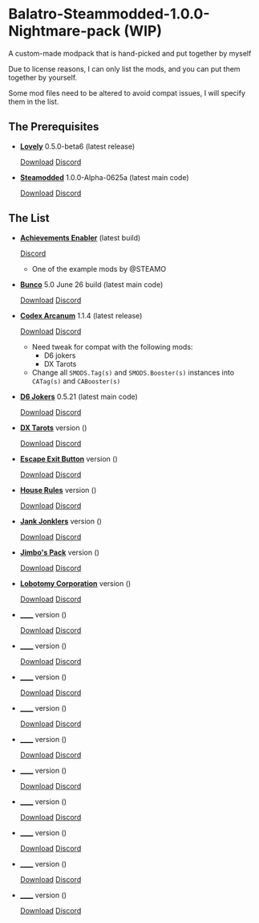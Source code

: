 # Balatro-Steammodded-1.0.0-Nightmare-pack (WIP)
A custom-made modpack that is hand-picked and put together by myself

Due to license reasons, I can only list the mods, and you can put them together by yourself.

Some mod files need to be altered to avoid compat issues, I will specify them in the list.

## The Prerequisites

- [__Lovely__](https://github.com/ethangreen-dev/lovely-injector) 0.5.0-beta6 (latest release)

  [Download](https://github.com/ethangreen-dev/lovely-injector/releases/tag/v0.5.0-beta6) [Discord](https://discord.com/channels/1116389027176787968/1214591552903716954)
  
- [__Steamodded__](https://github.com/Steamopollys/Steamodded?tab=readme-ov-file) 1.0.0-Alpha-0625a (latest main code)

  [Download](https://github.com/Steamopollys/Steamodded/archive/refs/heads/main.zip) [Discord](https://discord.com/channels/1116389027176787968/1209564621644505158)
  
## The List

- [__Achievements Enabler__](https://github.com/Steamopollys/Steamodded/blob/main/example_mods/Mods/AchievementsEnabler.lua) (latest build)

  [Discord](https://discord.com/channels/1116389027176787968/1210290099036885042)
  - One of the example mods by @STEAMO

- [__Bunco__](https://github.com/Firch/Bunco/tree/main) 5.0 June 26 build (latest main code)

  [Download](https://github.com/Firch/Bunco/archive/refs/heads/main.zip) [Discord](https://discord.com/channels/1116389027176787968/1220084296346501201)
  
- [__Codex Arcanum__](https://github.com/itayfeder/Codex-Arcanum) 1.1.4 (latest release)

  [Download](https://github.com/itayfeder/Codex-Arcanum/releases/tag/Release_1.1.4) [Discord](https://discord.com/channels/1116389027176787968/1221916334372290620)

  - Need tweak for compat with the following mods:
    - D6 jokers
    - DX Tarots
  - Change all `SMODS.Tag(s)` and `SMODS.Booster(s)` instances into `CATag(s)` and `CABooster(s)`
 
- [__D6 Jokers__](https://github.com/GauntletGames-2086/D6-Jokers) 0.5.21 (latest main code)

  [Download](https://github.com/GauntletGames-2086/D6-Jokers/archive/refs/heads/main.zip) [Discord](https://discord.com/channels/1116389027176787968/1249518446669074474)

- [__DX Tarots__]() version ()

  [Download]() [Discord]()

- [__Escape Exit Button__]() version ()

  [Download]() [Discord]()

- [__House Rules__]() version ()

  [Download]() [Discord]()

- [__Jank Jonklers__]() version ()

  [Download]() [Discord]()

- [__Jimbo's Pack__]() version ()

  [Download]() [Discord]()

- [__Lobotomy Corporation__]() version ()

  [Download]() [Discord]()

- [____]() version ()

  [Download]() [Discord]()

- [____]() version ()

  [Download]() [Discord]()

- [____]() version ()

  [Download]() [Discord]()

- [____]() version ()

  [Download]() [Discord]()

- [____]() version ()

  [Download]() [Discord]()

- [____]() version ()

  [Download]() [Discord]()

- [____]() version ()

  [Download]() [Discord]()

- [____]() version ()

  [Download]() [Discord]()

- [____]() version ()

  [Download]() [Discord]()

- [____]() version ()

  [Download]() [Discord]()
